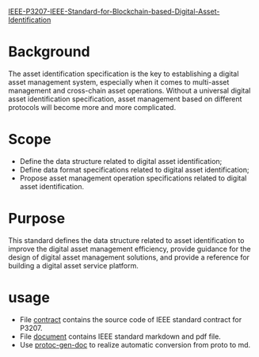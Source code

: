 [IEEE-P3207-IEEE-Standard-for-Blockchain-based-Digital-Asset-Identification](https://github.com/AElfProject/IEEE-P3207-Digital-Asset-Identification)

# Background

The asset identification specification is the key to establishing a digital asset management system, especially when it comes to multi-asset management and cross-chain asset operations. Without a universal digital asset identification specification, asset management based on different protocols will become more and more complicated.

# Scope
* Define the data structure related to digital asset identification;
* Define data format specifications related to digital asset identification;
* Propose asset management operation specifications related to digital asset identification.

# Purpose
This standard defines the data structure related to asset identification to improve the digital asset management efficiency, provide guidance for the design of digital asset management solutions, and provide a reference for building a digital asset service platform.

# usage

* File [contract](https://github.com/AElfProject/IEEE-P3207-Digital-Asset-Identification/contract) contains the source code of IEEE standard contract for P3207.
* File [document](https://github.com/AElfProject/IEEE-P3207-Digital-Asset-Identification/document) contains IEEE standard markdown and pdf file.
* Use [protoc-gen-doc](https://github.com/pseudomuto/protoc-gen-doc/releases) to realize automatic conversion from proto to md.

